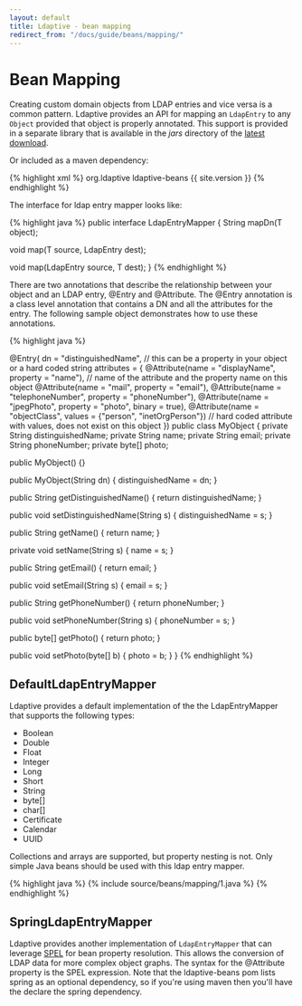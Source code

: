 ```yaml
---
layout: default
title: Ldaptive - bean mapping
redirect_from: "/docs/guide/beans/mapping/"
---
```


# Bean Mapping

Creating custom domain objects from LDAP entries and vice versa is a common pattern. Ldaptive provides an API for mapping an `LdapEntry` to any `Object` provided that object is properly annotated. This support is provided in a separate library that is available in the _jars_ directory of the [latest download](download.md).

Or included as a maven dependency:

{% highlight xml %}
 <dependencies>
  <dependency>
    <groupId>org.ldaptive</groupId>
    <artifactId>ldaptive-beans</artifactId>
    <version>{{ site.version }}</version>
  </dependency>
<dependencies>
{% endhighlight %}

The interface for ldap entry mapper looks like:

{% highlight java %}
public interface LdapEntryMapper<T>
{
  String mapDn(T object);

  void map(T source, LdapEntry dest);

  void map(LdapEntry source, T dest);
}
{% endhighlight %}

There are two annotations that describe the relationship between your object and an LDAP entry, @Entry and @Attribute. The @Entry annotation is a class level annotation that contains a DN and all the attributes for the entry. The following sample object demonstrates how to use these annotations.

{% highlight java %}


@Entry(
  dn = "distinguishedName", // this can be a property in your object or a hard coded string
  attributes = {
    @Attribute(name = "displayName", property = "name"),  // name of the attribute and the property name on this object
    @Attribute(name = "mail", property = "email"),
    @Attribute(name = "telephoneNumber", property = "phoneNumber"),
    @Attribute(name = "jpegPhoto", property = "photo", binary = true),
    @Attribute(name = "objectClass", values = {"person", "inetOrgPerson"})  // hard coded attribute with values, does not exist on this object
  })
public class MyObject
{
  private String distinguishedName;
  private String name;
  private String email;
  private String phoneNumber;
  private byte[] photo;

  public MyObject() {}

  public MyObject(String dn) { distinguishedName = dn; }


  public String getDistinguishedName() { return distinguishedName; }

  public void setDistinguishedName(String s) { distinguishedName = s; }


  public String getName() { return name; }

  private void setName(String s) { name = s; }

  public String getEmail() { return email; }

  public void setEmail(String s) { email = s; }


  public String getPhoneNumber() { return phoneNumber; }

  public void setPhoneNumber(String s) { phoneNumber = s; }


  public byte[] getPhoto() { return photo; }

  public void setPhoto(byte[] b) { photo = b; }
}
{% endhighlight %}

## DefaultLdapEntryMapper

Ldaptive provides a default implementation of the the LdapEntryMapper that supports the following types:

- Boolean
- Double
- Float
- Integer
- Long
- Short
- String
- byte[]
- char[]
- Certificate
- Calendar
- UUID

Collections and arrays are supported, but property nesting is not. Only simple Java beans should be used with this ldap entry mapper.

{% highlight java %}
{% include source/beans/mapping/1.java %}
{% endhighlight %}

## SpringLdapEntryMapper

Ldaptive provides another implementation of `LdapEntryMapper` that can leverage [SPEL](http://docs.spring.io/spring/docs/4.0.x/spring-framework-reference/html/expressions.html) for bean property resolution. This allows the conversion of LDAP data for more complex object graphs. The syntax for the @Attribute property is the SPEL expression. Note that the ldaptive-beans pom lists spring as an optional dependency, so if you're using maven then you'll have the declare the spring dependency.

